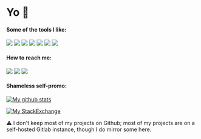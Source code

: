# Yo 👋

#### Some of the tools I like:

![](http://img.shields.io/badge/-Arch%20Linux-informational?style=for-the-badge&logo=arch-linux&logoColor=white)
![](http://img.shields.io/badge/-VS%20Code-informational?style=for-the-badge&logo=visual-studio-code&logoColor=white)
![](http://img.shields.io/badge/-Gitlab-informational?style=for-the-badge&logo=gitlab&logoColor=white)
![](http://img.shields.io/badge/-React-informational?style=for-the-badge&logo=react&logoColor=white)
![](http://img.shields.io/badge/-Node-informational?style=for-the-badge&logo=node.js&logoColor=white)
![](http://img.shields.io/badge/-Typescript-informational?style=for-the-badge&logo=typescript&logoColor=white)
![](http://img.shields.io/badge/-Docker-informational?style=for-the-badge&logo=docker&logoColor=white)

#### How to reach me:

[![](http://img.shields.io/badge/-Keybase-informational?style=for-the-badge&logo=keybase&logoColor=white)](https://keybase.io/martinsweeny)
[![](http://img.shields.io/badge/-LinkedIn-informational?style=for-the-badge&logo=linkedin&logoColor=white)](https://linkedin.com/in/martinsweeny)
[![](http://img.shields.io/badge/-Email-informational?style=for-the-badge&logo=gmail&logoColor=white)](mailto:martin@wiseweb.dev)

#### Shameless self-promo:

[![My github stats](https://github-readme-stats.vercel.app/api?username=martin-sweeny&count_private=true&show_icons=true)](https://github.com/martin-sweeny/github-readme-stats)

[![My StackExchange](https://stackexchange.com/users/flair/990072.png)](https://stackoverflow.com/users/1007638/martin?tab=profile)

⚠️ I don't keep most of my projects on Github; most of my projects are on a self-hosted Gitlab instance, though I do mirror some here.
